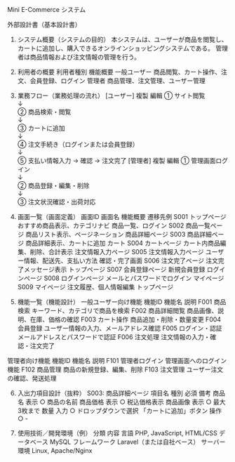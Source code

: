  Mini E-Commerce システム

外部設計書（基本設計書）

1. システム概要（システムの目的）
本システムは、ユーザーが商品を閲覧し、カートに追加し、購入できるオンラインショッピングシステムである。
管理者は商品情報および注文情報の管理を行う。

2. 利用者の概要
利用者種別	機能概要
一般ユーザー	商品閲覧、カート操作、注文、会員登録、ログイン
管理者	商品管理、注文管理、ユーザー管理

3. 業務フロー（業務処理の流れ）
[ユーザー]
複製
編輯
① サイト閲覧  
↓  
② 商品検索・閲覧  
↓  
③ カートに追加  
↓  
④ 注文手続き（ログインまたは会員登録）  
↓  
⑤ 支払い情報入力 → 確認 → 注文完了
[管理者]
複製
編輯
① 管理画面ログイン  
↓  
② 商品登録・編集・削除  
↓  
③ 注文状況確認・出荷対応
4. 画面一覧（画面定義）
画面ID	画面名	機能概要	遷移先例
S001	トップページ	おすすめ商品表示、カテゴリナビ	商品一覧、ログイン
S002	商品一覧ページ	商品リスト表示、ページネーション	商品詳細ページ
S003	商品詳細ページ	商品詳細表示、カートに追加	カート
S004	カートページ	カート内商品編集、削除、合計表示	注文情報入力ページ
S005	注文情報入力ページ	ユーザー情報、配送先、支払い方法	確認・完了画面
S006	注文完了ページ	注文完了メッセージ表示	トップページ
S007	会員登録ページ	新規会員登録	ログインページ
S008	ログインページ	メールとパスワードでログイン	マイページ
S009	マイページ	注文履歴、個人情報編集	トップページ

5. 機能一覧（機能設計）
一般ユーザー向け機能
機能ID	機能名	説明
F001	商品検索	キーワード、カテゴリで商品を検索
F002	商品詳細閲覧	商品画像、説明、在庫、価格の確認
F003	カート操作	商品追加・削除・数量変更
F004	会員登録	ユーザー情報の入力、メールアドレス確認
F005	ログイン・認証	メールアドレスとパスワードで認証
F006	注文処理	注文情報の入力・確認・注文完了

管理者向け機能
機能ID	機能名	説明
F101	管理者ログイン	管理画面へのログイン機能
F102	商品管理	商品の新規登録、編集、削除
F103	注文管理	ユーザー注文の確認、発送処理

6. 入出力項目設計（抜粋）
S003: 商品詳細ページ
項目名	種別	必須	備考
商品名	表示	○	商品の名前
商品価格	表示	○	税込価格表示
商品画像	表示	○	最大3枚まで
数量	入力	○	ドロップダウンで選択
「カートに追加」ボタン	操作	○	-

7. 使用技術／開発環境（例）
分類	内容
言語	PHP, JavaScript, HTML/CSS
データベース	MySQL
フレームワーク	Laravel（または自社ベース）
サーバー環境	Linux, Apache/Nginx